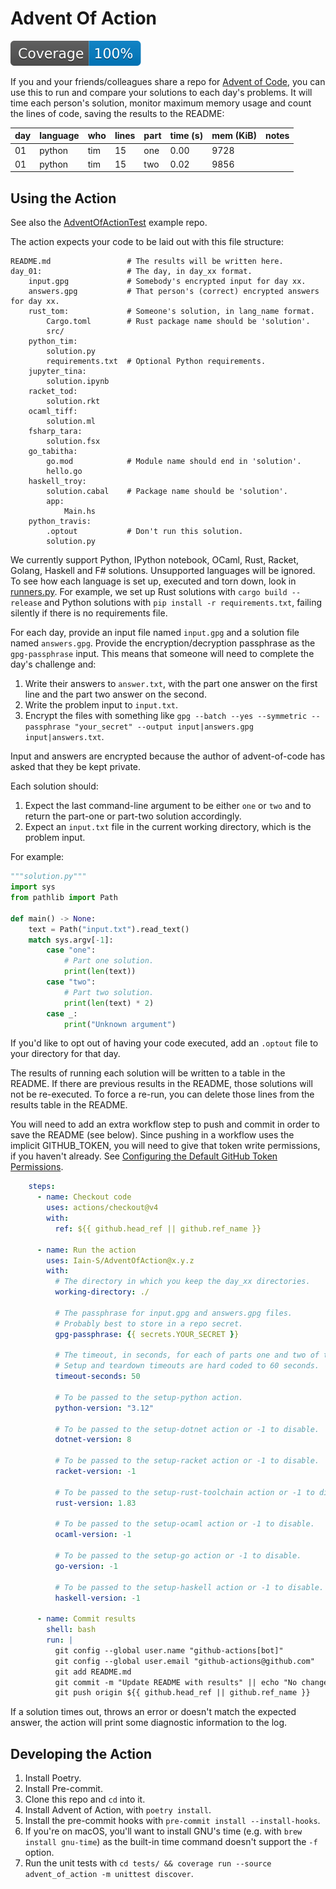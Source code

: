 # Advent Of Action

![Test Coverage](tests/badge.svg)

If you and your friends/colleagues share a repo for [Advent of Code](https://adventofcode.com), you can use this to run and compare your solutions to each day's problems.
It will time each person's solution, monitor maximum memory usage and count the lines of code, saving the results to the README:

| day | language | who | lines | part | time (s) | mem (KiB) | notes |
| --- | --- | --- | --- | --- | --- | --- | --- |
| 01 | python | tim | 15 | one | 0.00 | 9728 |  |
| 01 | python | tim | 15 | two | 0.02 | 9856 |  |

## Using the Action

See also the [AdventOfActionTest](https://github.com/Iain-S/AdventOfActionTest/tree/main) example repo.

The action expects your code to be laid out with this file structure:

```text
README.md                 # The results will be written here.
day_01:                   # The day, in day_xx format.
    input.gpg             # Somebody's encrypted input for day xx.
    answers.gpg           # That person's (correct) encrypted answers for day xx.
    rust_tom:             # Someone's solution, in lang_name format.
        Cargo.toml        # Rust package name should be 'solution'.
        src/
    python_tim:
        solution.py
        requirements.txt  # Optional Python requirements.
    jupyter_tina:
        solution.ipynb
    racket_tod:
        solution.rkt
    ocaml_tiff:
        solution.ml
    fsharp_tara:
        solution.fsx
    go_tabitha:
        go.mod            # Module name should end in 'solution'.
        hello.go
    haskell_troy:
        solution.cabal    # Package name should be 'solution'.
        app:
            Main.hs
    python_travis:
        .optout           # Don't run this solution.
        solution.py
```

We currently support Python, IPython notebook, OCaml, Rust, Racket, Golang, Haskell and F# solutions.
Unsupported languages will be ignored.
To see how each language is set up, executed and torn down, look in [runners.py](advent_of_action/runners.py).
For example, we set up Rust solutions with  `cargo build --release` and Python solutions with `pip install -r requirements.txt`, failing silently if there is no requirements file.

For each day, provide an input file named `input.gpg` and a solution file named `answers.gpg`.
Provide the encryption/decryption passphrase as the `gpg-passphrase` input.
This means that someone will need to complete the day's challenge and:

1. Write their answers to `answer.txt`, with the part one answer on the first line and the part two answer on the second.
1. Write the problem input to `input.txt`.
1. Encrypt the files with something like `gpg --batch --yes --symmetric --passphrase "your_secret" --output input|answers.gpg input|answers.txt`.

Input and answers are encrypted because the author of advent-of-code has asked that they be kept private.

Each solution should:

1. Expect the last command-line argument to be either `one` or `two` and to return the part-one or part-two solution accordingly.
1. Expect an `input.txt` file in the current working directory, which is the problem input.

For example:

```python
"""solution.py"""
import sys
from pathlib import Path

def main() -> None:
    text = Path("input.txt").read_text()
    match sys.argv[-1]:
        case "one":
            # Part one solution.
            print(len(text))
        case "two":
            # Part two solution.
            print(len(text) * 2)
        case _:
            print("Unknown argument")
```

If you'd like to opt out of having your code executed, add an `.optout` file to your directory for that day.

The results of running each solution will be written to a table in the README.
If there are previous results in the README, those solutions will not be re-executed.
To force a re-run, you can delete those lines from the results table in the README.

You will need to add an extra workflow step to push and commit in order to save the README (see below).
Since pushing in a workflow uses the implicit GITHUB_TOKEN, you will need to give that token write permissions, if you haven't already.
See [Configuring the Default GitHub Token Permissions](https://docs.github.com/en/repositories/managing-your-repositorys-settings-and-features/enabling-features-for-your-repository/managing-github-actions-settings-for-a-repository#configuring-the-default-github_token-permissions).

```yaml
    steps:
      - name: Checkout code
        uses: actions/checkout@v4
        with:
          ref: ${{ github.head_ref || github.ref_name }}

      - name: Run the action
        uses: Iain-S/AdventOfAction@x.y.z
        with:
          # The directory in which you keep the day_xx directories.
          working-directory: ./

          # The passphrase for input.gpg and answers.gpg files.
          # Probably best to store in a repo secret.
          gpg-passphrase: {{ secrets.YOUR_SECRET }}

          # The timeout, in seconds, for each of parts one and two of the solution.
          # Setup and teardown timeouts are hard coded to 60 seconds.
          timeout-seconds: 50

          # To be passed to the setup-python action.
          python-version: "3.12"

          # To be passed to the setup-dotnet action or -1 to disable.
          dotnet-version: 8

          # To be passed to the setup-racket action or -1 to disable.
          racket-version: -1

          # To be passed to the setup-rust-toolchain action or -1 to disable.
          rust-version: 1.83

          # To be passed to the setup-ocaml action or -1 to disable.
          ocaml-version: -1

          # To be passed to the setup-go action or -1 to disable.
          go-version: -1

          # To be passed to the setup-haskell action or -1 to disable.
          haskell-version: -1

      - name: Commit results
        shell: bash
        run: |
          git config --global user.name "github-actions[bot]"
          git config --global user.email "github-actions@github.com"
          git add README.md
          git commit -m "Update README with results" || echo "No changes to commit"
          git push origin ${{ github.head_ref || github.ref_name }}
```

If a solution times out, throws an error or doesn't match the expected answer, the action will print some diagnostic information to the log.

## Developing the Action

1. Install Poetry.
1. Install Pre-commit.
1. Clone this repo and `cd` into it.
1. Install Advent of Action, with `poetry install`.
1. Install the pre-commit hooks with `pre-commit install --install-hooks`.
1. If you're on macOS, you'll want to install GNU's time (e.g. with `brew install gnu-time`) as the built-in time command doesn't support the `-f` option.
1. Run the unit tests with `cd tests/ && coverage run --source advent_of_action -m unittest discover`.
